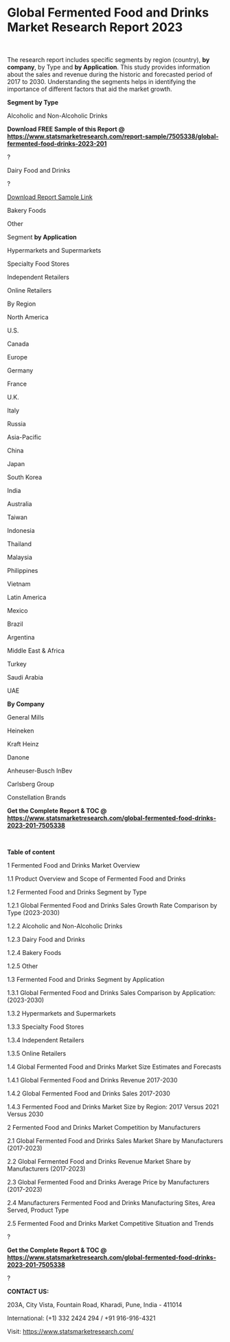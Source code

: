 <h1>Global Fermented Food and Drinks Market Research Report 2023</h1><br/><p>The research report includes specific segments by region (country), <strong>by company</strong>, by Type and <strong>by Application</strong>. This study provides information about the sales and revenue during the historic and forecasted period of 2017 to 2030. Understanding the segments helps in identifying the importance of different factors that aid the market growth.</p>
 
 
 
 <p><strong>Segment by Type</strong></p>
 
 
 
 <p>Alcoholic and Non-Alcoholic Drinks</p>
 
 
 
 <div><b>Download FREE Sample of this Report @ <a href="https://www.statsmarketresearch.com/download-free-sample/7505338/global-fermented-food-drinks-2023-201">https://www.statsmarketresearch.com/report-sample/7505338/global-fermented-food-drinks-2023-201</a></b></div>
 
 
 
 <p>? </p>
 
 
 
 <p>Dairy Food and Drinks</p>
 
 
 
 <p>? </p>
 
 
 
 <p><a href="https://www.statsmarketresearch.com/download-free-sample/7505338/global-fermented-food-drinks-2023-201">Download Report Sample Link</a></p>
 
 
 
 <p>Bakery Foods</p>
 
 
 
 <p>Other</p>
 
 
 
 <p>Segment <strong>by Application</strong></p>
 
 
 
 <p>Hypermarkets and Supermarkets</p>
 
 
 
 <p>Specialty Food Stores</p>
 
 
 
 <p>Independent Retailers</p>
 
 
 
 <p>Online Retailers</p>
 
 
 
 <p>By Region</p>
 
 
 
 <p>North America</p>
 
 
 
 <p>U.S.</p>
 
 
 
 <p>Canada</p>
 
 
 
 <p>Europe</p>
 
 
 
 <p>Germany</p>
 
 
 
 <p>France</p>
 
 
 
 <p>U.K.</p>
 
 
 
 <p>Italy</p>
 
 
 
 <p>Russia</p>
 
 
 
 <p>Asia-Pacific</p>
 
 
 
 <p>China</p>
 
 
 
 <p>Japan</p>
 
 
 
 <p>South Korea</p>
 
 
 
 <p>India</p>
 
 
 
 <p>Australia</p>
 
 
 
 <p>Taiwan</p>
 
 
 
 <p>Indonesia</p>
 
 
 
 <p>Thailand</p>
 
 
 
 <p>Malaysia</p>
 
 
 
 <p>Philippines</p>
 
 
 
 <p>Vietnam</p>
 
 
 
 <p>Latin America</p>
 
 
 
 <p>Mexico</p>
 
 
 
 <p>Brazil</p>
 
 
 
 <p>Argentina</p>
 
 
 
 <p>Middle East & Africa</p>
 
 
 
 <p>Turkey</p>
 
 
 
 <p>Saudi Arabia</p>
 
 
 
 <p>UAE</p>
 
 
 
 <p><strong>By Company</strong></p>
 
 
 
 <p>General Mills</p>
 
 
 
 <p>Heineken</p>
 
 
 
 <p>Kraft Heinz</p>
 
 
 
 <p>Danone</p>
 
 
 
 <p>Anheuser-Busch InBev</p>
 
 
 
 <p>Carlsberg Group</p>
 
 
 
 <p>Constellation Brands</p>
 
 
 
 <div><b>Get the Complete Report & TOC @ <a href="https://www.statsmarketresearch.com/global-fermented-food-drinks-2023-201-7505338">https://www.statsmarketresearch.com/global-fermented-food-drinks-2023-201-7505338</a></b></div>
 
 
 
 <p><br />
 
 <b>Table of content</b></p>
 
 
 
 <p>1 Fermented Food and Drinks Market Overview<br />
 
 1.1 Product Overview and Scope of Fermented Food and Drinks<br />
 
 1.2 Fermented Food and Drinks Segment by Type<br />
 
 1.2.1 Global Fermented Food and Drinks Sales Growth Rate Comparison by Type (2023-2030)<br />
 
 1.2.2 Alcoholic and Non-Alcoholic Drinks<br />
 
 1.2.3 Dairy Food and Drinks<br />
 
 1.2.4 Bakery Foods<br />
 
 1.2.5 Other<br />
 
 1.3 Fermented Food and Drinks Segment by Application<br />
 
 1.3.1 Global Fermented Food and Drinks Sales Comparison by Application: (2023-2030)<br />
 
 1.3.2 Hypermarkets and Supermarkets<br />
 
 1.3.3 Specialty Food Stores<br />
 
 1.3.4 Independent Retailers<br />
 
 1.3.5 Online Retailers<br />
 
 1.4 Global Fermented Food and Drinks Market Size Estimates and Forecasts<br />
 
 1.4.1 Global Fermented Food and Drinks Revenue 2017-2030<br />
 
 1.4.2 Global Fermented Food and Drinks Sales 2017-2030<br />
 
 1.4.3 Fermented Food and Drinks Market Size by Region: 2017 Versus 2021 Versus 2030<br />
 
 2 Fermented Food and Drinks Market Competition by Manufacturers<br />
 
 2.1 Global Fermented Food and Drinks Sales Market Share by Manufacturers (2017-2023)<br />
 
 2.2 Global Fermented Food and Drinks Revenue Market Share by Manufacturers (2017-2023)<br />
 
 2.3 Global Fermented Food and Drinks Average Price by Manufacturers (2017-2023)<br />
 
 2.4 Manufacturers Fermented Food and Drinks Manufacturing Sites, Area Served, Product Type<br />
 
 2.5 Fermented Food and Drinks Market Competitive Situation and Trends<br />
 
 ? </p>
 
 
 
 <div><b>Get the Complete Report & TOC @ <a href="https://www.statsmarketresearch.com/global-fermented-food-drinks-2023-201-7505338">https://www.statsmarketresearch.com/global-fermented-food-drinks-2023-201-7505338</a></b></div>
 
 
 
 <p>? </p>
 
 
 
 <p><b>CONTACT US:</b><br />
 
 203A, City Vista, Fountain Road, Kharadi, Pune, India - 411014<br />
 
 International: (+1) 332 2424 294 / +91 916-916-4321<br />
 
 Visit: <a href="https://www.statsmarketresearch.com/">https://www.statsmarketresearch.com/</a></p>